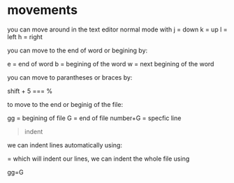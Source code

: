 # movements
you can move around in the text editor normal mode with 
j = down
k = up 
l = left
h = right

you can move to the end of word or begining by:

e = end of word
b = begining of the word
w = next begining of the word

you can move to parantheses or braces by:
 
shift + 5 === %

to move to the end or beginig of the file:

gg = begining of file
G = end of file
number+G = specfic line 


> indent 

we can indent lines automatically using:

= which will indent our lines, 
we can indent the whole file using

gg=G

